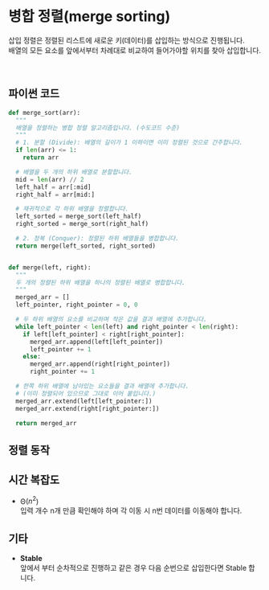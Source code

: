 # 병합 정렬(merge sorting)

삽입 정렬은 정렬된 리스트에 새로운 키(데이터)를 삽입하는 방식으로 진행됩니다.
<br>
배열의 모든 요소를 앞에서부터 차례대로 비교하여 들어가야할 위치를 찾아 삽입합니다.


<br>

## 파이썬 코드

```python
def merge_sort(arr):
  """
  배열을 정렬하는 병합 정렬 알고리즘입니다. (수도코드 수준)
  """
  # 1. 분할 (Divide): 배열의 길이가 1 이하이면 이미 정렬된 것으로 간주합니다.
  if len(arr) <= 1:
    return arr

  # 배열을 두 개의 하위 배열로 분할합니다.
  mid = len(arr) // 2
  left_half = arr[:mid]
  right_half = arr[mid:]

  # 재귀적으로 각 하위 배열을 정렬합니다.
  left_sorted = merge_sort(left_half)
  right_sorted = merge_sort(right_half)

  # 2. 정복 (Conquer): 정렬된 하위 배열들을 병합합니다.
  return merge(left_sorted, right_sorted)


def merge(left, right):
  """
  두 개의 정렬된 하위 배열을 하나의 정렬된 배열로 병합합니다.
  """
  merged_arr = []
  left_pointer, right_pointer = 0, 0

  # 두 하위 배열의 요소를 비교하며 작은 값을 결과 배열에 추가합니다.
  while left_pointer < len(left) and right_pointer < len(right):
    if left[left_pointer] < right[right_pointer]:
      merged_arr.append(left[left_pointer])
      left_pointer += 1
    else:
      merged_arr.append(right[right_pointer])
      right_pointer += 1

  # 한쪽 하위 배열에 남아있는 요소들을 결과 배열에 추가합니다.
  # (이미 정렬되어 있으므로 그대로 이어 붙입니다.)
  merged_arr.extend(left[left_pointer:])
  merged_arr.extend(right[right_pointer:])

  return merged_arr
```

## 정렬 동작

<div id="solarsys-sort-visualization"></div>

## 시간 복잡도

- Θ($n^2$)          
입력 개수 n개 만큼 확인해야 하며 각 이동 시 n번 데이터를 이동해야 합니다.

## 기타

- **Stable**          
앞에서 부터 순차적으로 진행하고 같은 경우 다음 순번으로 삽입한다면 Stable 합니다.